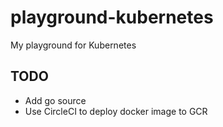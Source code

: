 # playground-kubernetes
My playground for Kubernetes

## TODO
- Add go source
- Use CircleCI to deploy docker image to GCR
